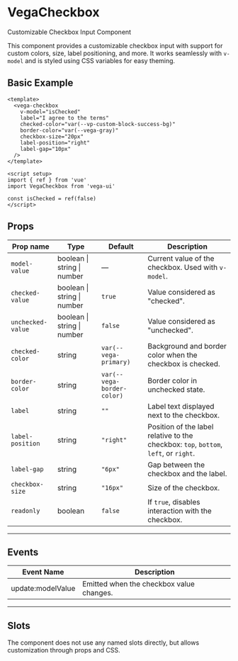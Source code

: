 # VegaCheckbox
Customizable Checkbox Input Component

This component provides a customizable checkbox input with support for custom colors, size, label positioning, and more. It works seamlessly with `v-model` and is styled using CSS variables for easy theming.

## Basic Example

```vue
<template>
  <vega-checkbox
    v-model="isChecked"
    label="I agree to the terms"
    checked-color="var(--vp-custom-block-success-bg)"
    border-color="var(--vega-gray)"
    checkbox-size="20px"
    label-position="right"
    label-gap="10px"
  />
</template>

<script setup>
import { ref } from 'vue'
import VegaCheckbox from 'vega-ui'

const isChecked = ref(false)
</script>
```

## Props

| Prop name         | Type                        | Default                    | Description                                                                          |
|-------------------|-----------------------------|----------------------------|--------------------------------------------------------------------------------------|
| `model-value`     | boolean \| string \| number | —                          | Current value of the checkbox. Used with `v-model`.                                  |
| `checked-value`   | boolean \| string \| number | `true`                     | Value considered as "checked".                                                       |
| `unchecked-value` | boolean \| string \| number | `false`                    | Value considered as "unchecked".                                                     |
| `checked-color`   | string                      | `var(--vega-primary)`      | Background and border color when the checkbox is checked.                            |
| `border-color`    | string                      | `var(--vega-border-color)` | Border color in unchecked state.                                                     |
| `label`           | string                      | `""`                       | Label text displayed next to the checkbox.                                           |
| `label-position`  | string                      | `"right"`                  | Position of the label relative to the checkbox: `top`, `bottom`, `left`, or `right`. |
| `label-gap`       | string                      | `"6px"`                    | Gap between the checkbox and the label.                                              |
| `checkbox-size`   | string                      | `"16px"`                   | Size of the checkbox.                                                                |
| `readonly`        | boolean                     | `false`                    | If `true`, disables interaction with the checkbox.                                   |

---

## Events

| Event Name           | Description                                      |
|----------------------|--------------------------------------------------|
| update:modelValue    | Emitted when the checkbox value changes.         |

---

## Slots

The component does not use any named slots directly, but allows customization through props and CSS.